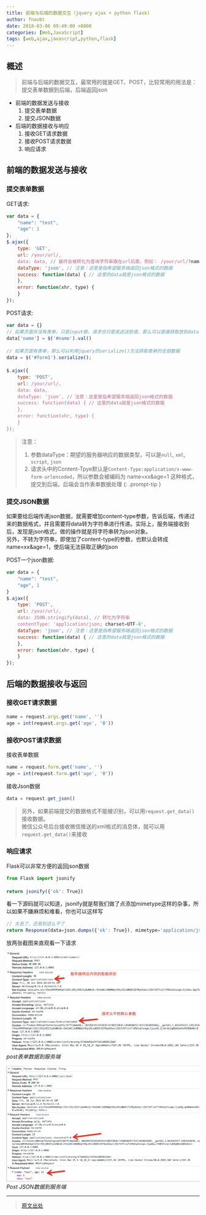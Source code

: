 ```yaml
---
title: 前端与后端的数据交互（jquery ajax + python flask)
author: fnoobt
date: 2018-03-06 09:49:00 +0800
categories: [Web,JavaScript]
tags: [web,ajax,javascript,python,flask]
---
```


## 概述

> 前端与后端的数据交互，最常用的就是GET、POST，比较常用的用法是：提交表单数据到后端，后端返回json

- 前端的数据发送与接收
  1. 提交表单数据
  2. 提交JSON数据
- 后端的数据接收与响应
  1. 接收GET请求数据
  2. 接收POST请求数据
  3. 响应请求

## 前端的数据发送与接收

### 提交表单数据

GET请求:
```js
var data = {
    "name": "test",
    "age": 1
};
$.ajax({
    type: 'GET',
    url: /your/url/,
    data: data, // 最终会被转化为查询字符串跟在url后面，例如： /your/url/?name=test&age=1
    dataType: 'json', // 注意：这里是指希望服务端返回json格式的数据
    success: function(data) { // 这里的data就是json格式的数据
    },
    error: function(xhr, type) {
    }
});
```

POST请求:
```js
var data = {}
// 如果页面并没有表单，只是input框，请求也只是发送这些值，那么可以直接获取放到data中
data['name'] = $('#name').val()

// 如果页面有表单，那么可以利用jquery的serialize()方法获取表单的全部数据
data = $('#form1').serialize();

$.ajax({
    type: 'POST',
    url: /your/url/,
    data: data,
    dataType: 'json', // 注意：这里是指希望服务端返回json格式的数据
    success: function(data) { // 这里的data就是json格式的数据
    },
    error: function(xhr, type) {
    }
});
```

> 注意：
> 1. 参数dataType：期望的服务器响应的数据类型，可以是`null`, `xml`, `script`, `json`
> 2. 请求头中的Content-Tpye默认是`Content-Type:application/x-www-form-urlencoded`，所以参数会被编码为 name=xx&age=1 这种格式，提交到后端，后端会当作表单数据处理
{: .prompt-tip }

### 提交JSON数据

如果要给后端传递json数据，就需要增加content-type参数，告诉后端，传递过来的数据格式，并且需要将data转为字符串进行传递。实际上，服务端接收到后，发现是json格式，做的操作就是将字符串转为json对象。  
另外，不转为字符串，即使加了content-type的参数，也默认会转成 name=xx&age=1，使后端无法获取正确的json

POST一个json数据:
```js
var data = {
    "name": "test",
    "age", 1
}
$.ajax({
    type: 'POST',
    url: /your/url/,
    data: JSON.stringify(data), // 转化为字符串
    contentType: 'application/json; charset=UTF-8',
    dataType: 'json', // 注意：这里是指希望服务端返回json格式的数据
    success: function(data) { // 这里的data就是json格式的数据
    },
    error: function(xhr, type) {
    }
});
```

## 后端的数据接收与返回

### 接收GET请求数据

```js
name = request.args.get('name', '')
age = int(request.args.get('age', '0'))
```

### 接收POST请求数据

接收表单数据
```js
name = request.form.get('name', '')
age = int(request.form.get('age', '0'))
```

接收Json数据
```js
data = request.get_json()
```

> 另外，如果前端提交的数据格式不能被识别，可以用`request.get_data()`接收数据。  
> 微信公众号后台接收微信推送的xml格式的消息体，就可以用`request.get_data()`来接收

### 响应请求

Flask可以非常方便的返回json数据

```js
from Flask import jsonify

return jsonify({'ok': True})
```

看一下源码就可以知道，jsonify就是帮我们做了点添加mimetype这样的杂事，所以如果不嫌麻烦和难看，你也可以这样写

```js
// 太丑了，还是别这么干了
return Response(data=json.dumps({'ok': True}), mimetype='application/json')
```

放两张截图来直观看一下请求

![PostFormat](/assets/img/commons/web/post_format_data.png)
_post表单数据到服务端_

![PostJson](/assets/img/commons/web/post_json_data.png)
_Post JSON数据到服务端_

****

> [原文出处](https://www.jianshu.com/p/4350065bdffe)